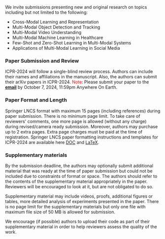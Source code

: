 We invite submissions presenting new and original research on topics including but not limited to the following:

   - Cross-Modal Learning and Representation
   - Multi-Modal Object Detection and Tracking
   - Multi-Modal Video Understanding
   - Multi-Modal Machine Learning in Healthcare
   - Few-Shot and Zero-Shot Learning in Multi-Modal Systems
   - Applications of Multi-Modal Learning in Social Media

### Paper Submission and Review
ICPR-2024 will follow a single-blind review process. Authors can include their names and affiliations in the manuscript. Also, the authors can submit their arXiv papers in ICPR-2024. <span style="color:red;">Note</span>: Please submit your paper to the [**email**](mailto:xuefeng.zhu@jiangnan.edu.cn) by October 7, 2024, 11:59pm Anywhere On Earth. 
### Paper Format and Length
Springer LNCS format with maximum 15 pages (including references) during paper submission. There is no minimum page limit. To take care of reviewers' comments, one more page is allowed (without any charge) during revised/camera ready submission. Moreover, authors may purchase up to 2 extra pages. Extra page charges must be paid at the time of registration.
Springer LNCS paper formatting instructions and templates for ICPR-2024 are available here [DOC](https://icpr2024.org/pdf/ICPR_2024_DOC_Templates.zip) and [LaTeX](https://icpr2024.org/pdf/ICPR_2024_LaTeX_Templates.zip).
### Supplementary materials
By the submission deadline, the authors may optionally submit additional material that was ready at the time of paper submission but could not be included due to constraints of format or space. The authors should refer to the contents of the supplementary material appropriately in the paper. Reviewers will be encouraged to look at it, but are not obligated to do so.

Supplementary material may include videos, proofs, additional figures or tables, more detailed analysis of experiments presented in the paper. There is no page limit for the supplementary materials but only one file with maximum file size of 50 MB is allowed for submission.

We encourage (if possible) authors to upload their code as part of their supplementary material in order to help reviewers assess the quality of the work.
